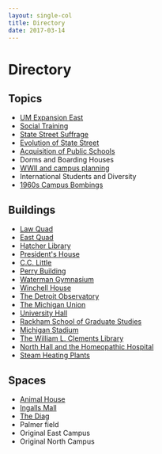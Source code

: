 ```yaml
---
layout: single-col
title: Directory
date: 2017-03-14
---
```


# Directory

## Topics

- [UM Expansion East](essays/um-expansion-east)
- [Social Training](essays/social-training)
- [State Street Suffrage](essays/state-street-suffrage)
- [Evolution of State Street](summaries/evolution-of-state-street)
- [Acquisition of Public Schools](essays/acq-public-schools)
- Dorms and Boarding Houses
- [WWII and campus planning](essays/world-war-two)
- International Students and Diversity
- [1960s Campus Bombings](summaries/campus-bombings)

## Buildings
- [Law Quad](essays/law-quad)
- [East Quad](essays/eastquad)
- [Hatcher Library](blurbs/hatcher-library)
- [President's House](blurbs/presidents-house)
- [C.C. Little](blurbs/cclittle)
- [Perry Building](summaries/perrybuilding)
- [Waterman Gymnasium](summaries/watermangymnasium)
- [Winchell House](summaries/winchell-house)
- [The Detroit Observatory](essays/detroit-observatory)
- [The Michigan Union](blurbs/union)
- [University Hall](essays/university-hall)
- [Rackham School of Graduate Studies](blurbs/rackham-school)
- [Michigan Stadium](essays/michigan-stadium)
- [The William L. Clements Library](blurbs/clements-library)
- [North Hall and the Homeopathic Hospital](essays/north-hall)
- [Steam Heating Plants](blurbs/steam-heating-plants)

## Spaces
- [Animal House](blurbs/animal-house)
- [Ingalls Mall](essays/ingalls-mall)
- [The Diag](essays/diag)
- Palmer field
- Original East Campus
- Original North Campus
